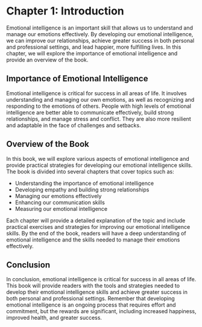 Chapter 1: Introduction
=======================

Emotional intelligence is an important skill that allows us to understand and manage our emotions effectively. By developing our emotional intelligence, we can improve our relationships, achieve greater success in both personal and professional settings, and lead happier, more fulfilling lives. In this chapter, we will explore the importance of emotional intelligence and provide an overview of the book.

Importance of Emotional Intelligence
------------------------------------

Emotional intelligence is critical for success in all areas of life. It involves understanding and managing our own emotions, as well as recognizing and responding to the emotions of others. People with high levels of emotional intelligence are better able to communicate effectively, build strong relationships, and manage stress and conflict. They are also more resilient and adaptable in the face of challenges and setbacks.

Overview of the Book
--------------------

In this book, we will explore various aspects of emotional intelligence and provide practical strategies for developing our emotional intelligence skills. The book is divided into several chapters that cover topics such as:

* Understanding the importance of emotional intelligence
* Developing empathy and building strong relationships
* Managing our emotions effectively
* Enhancing our communication skills
* Measuring our emotional intelligence

Each chapter will provide a detailed explanation of the topic and include practical exercises and strategies for improving our emotional intelligence skills. By the end of the book, readers will have a deep understanding of emotional intelligence and the skills needed to manage their emotions effectively.

Conclusion
----------

In conclusion, emotional intelligence is critical for success in all areas of life. This book will provide readers with the tools and strategies needed to develop their emotional intelligence skills and achieve greater success in both personal and professional settings. Remember that developing emotional intelligence is an ongoing process that requires effort and commitment, but the rewards are significant, including increased happiness, improved health, and greater success.
